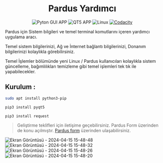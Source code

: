 <div align="center">

# Pardus Yardımcı

![Pyton GUI APP](https://img.shields.io/badge/Python-3776AB?logo=python&logoColor=white&style=for-the-badge)
![QT5 APP](https://img.shields.io/badge/QT-41CD52?logo=qt&logoColor=white&style=for-the-badge)
![Linux](https://img.shields.io/badge/Linux-1e1e1e?logo=linux&logoColor=white&style=for-the-badge)
[![Codacity](https://img.shields.io/codacy/grade/bb3500c728344ef898cb6c66bc356f00?logo=codacy&logoColor=white&style=for-the-badge)](https://app.codacy.com/gh/tvardar/pardus-yardimci)
</div>

Pardus için Sistem bilgileri ve temel terminal komutlarını içeren yardımcı uygulama aracı.

Temel sistem bilgilerinizi, Ağ ve İnternet bağlantı bilgilerinizi, Donanım bilgilerinizi kolaylıkla görebilirsiniz.

Temel İşlemler bölümünde yeni Linux / Pardus kullanıcıları kolaylıkla sistem güncelleme, bağımlılıkları temizleme gibi temel işlemleri tek tık ile yapabilecekler.  

## Kurulum :
```bash
sudo apt install python3-pip
```
```bash
pip3 install pyqt5
```
```bash
pip3 install request
```

>Geliştirme teklifleri için iletişime geçebilirsiniz. Pardus Form üzerinden de konu açılmıştır.
<a href="https://forum.pardus.org.tr/t/pardus-yardimci/26116">Pardus form</a> üzerinden ulaşabilirsiniz.

![Ekran Görüntüsü - 2024-04-15 15-48-48](https://github.com/tvardar/pardus-yardimci/assets/44139485/e1e9541c-aa4a-4abe-bdfb-89d4550fca46)
![Ekran Görüntüsü - 2024-04-15 15-48-32](https://github.com/tvardar/pardus-yardimci/assets/44139485/5fe92356-1edd-4b4b-8893-26300a005ddd)
![Ekran Görüntüsü - 2024-04-15 15-48-26](https://github.com/tvardar/pardus-yardimci/assets/44139485/ff359ad8-d042-45c6-84a3-b065f6c6c881)
![Ekran Görüntüsü - 2024-04-15 15-48-20](https://github.com/tvardar/pardus-yardimci/assets/44139485/4d2cfa19-80a2-4f7f-8832-8179cbc4d4dc)


